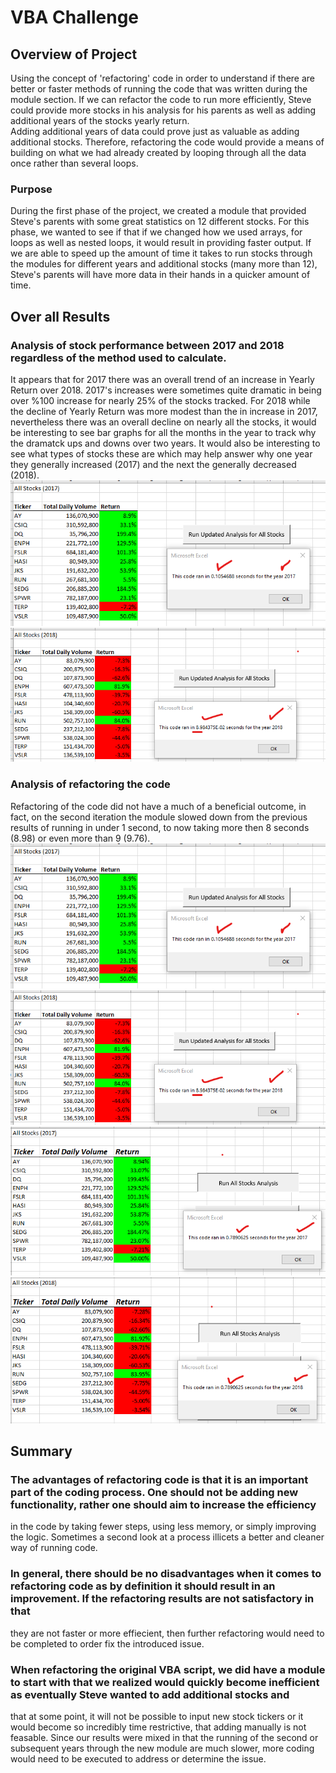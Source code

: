 # VBA Challenge

## Overview of Project
Using the concept of 'refactoring' code in order to understand if there are better or faster methods of running the code that was written during the module section. If we 
can refactor the code to run more efficiently, Steve could provide more stocks in his analysis for his parents as well as adding additional years of the stocks yearly return.  
Adding additional years of data could prove just as valuable as adding additional stocks. Therefore, refactoring the code would provide a means of building on
what we had already created by looping through all the data once rather than several loops.

### Purpose
During the first phase of the project, we created a module that provided Steve's parents with some great statistics on 12 different stocks.  For this phase,
we wanted to see if that if we changed how we used arrays, for loops as well as nested loops, it would result in providing faster output.  If we are able to speed up the 
amount of time it takes to run stocks through the modules for different years and additional stocks (many more than 12), Steve's parents will have more data in their hands in a 
quicker amount of time.

## Over all Results
### Analysis of stock performance between 2017 and 2018 regardless of the method used to calculate.
It appears that for 2017 there was an overall trend of an increase in Yearly Return over 2018. 2017's increases were sometimes quite dramatic in being over %100 increase for 
nearly 25% of the stocks tracked.  For 2018 while the decline of Yearly Return was more modest than the in increase in 2017, nevertheless there was an overall decline on nearly all 
the stocks, it would be interesting to see bar graphs for all the months in the year to track why the dramatck ups and downs over two years. It would also be interesting to see
what types of stocks these are which may help answer why one year they generally increased (2017) and the next the generally decreased (2018).
![VBA_Challenge](./VBA_Challenge_2017.png)
![VBA_Challenge](./VBA_Challenge_2018.png)

### Analysis of refactoring the code
Refactoring of the code did not have a much of a beneficial outcome, in fact, on the second iteration the module slowed down from the previous results of running in under 1 second, to now
taking more then 8 seconds (8.98) or even more than 9 (9.76).
![VBA_Challenge](./VBA_Challenge_2017.png)
![VBA_Challenge](./VBA_Challenge_2018.png)
![Green_stocks](./green_stocks_2017.png)
![Green_stocks](./green_stocks_2018.png)

## Summary
### The advantages of refactoring code is that it is an important part of the coding process. One should not be adding new functionality, rather one should aim to increase the efficiency 
in the code by taking fewer steps, using less memory, or simply improving the logic. Sometimes a second look at a process illicets a better and cleaner way of running code.

### In general, there should be no disadvantages when it comes to refactoring code as by definition it should result in an improvement. If the refactoring results are not satisfactory in that
they are not faster or more effiecient, then further refactoring would need to be completed to order fix the introduced issue.

### When refactoring the original VBA script, we did have a module to start with that we realized would quickly become inefficient as eventually Steve wanted to add additional stocks and
that at some point, it will not be possible to input new stock tickers or it would become so incredibly time restrictive, that adding manually is not feasable. Since our results were mixed
in that the running of the second or subsequent years through the new module are much slower, more coding would need to be executed to address or determine the issue.

	



